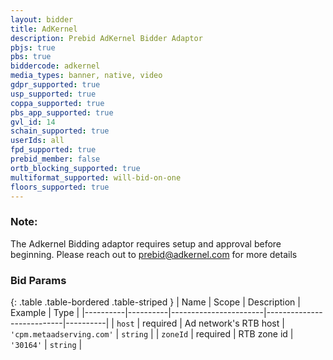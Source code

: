 ```yaml
---
layout: bidder
title: AdKernel
description: Prebid AdKernel Bidder Adaptor
pbjs: true
pbs: true
biddercode: adkernel
media_types: banner, native, video
gdpr_supported: true
usp_supported: true
coppa_supported: true
pbs_app_supported: true
gvl_id: 14
schain_supported: true
userIds: all
fpd_supported: true
prebid_member: false
ortb_blocking_supported: true
multiformat_supported: will-bid-on-one
floors_supported: true
---
```


### Note:

The Adkernel Bidding adaptor requires setup and approval before beginning. Please reach out to <prebid@adkernel.com> for more details

### Bid Params

{: .table .table-bordered .table-striped }
| Name     | Scope    | Description           | Example                   | Type     |
|----------|----------|-----------------------|---------------------------|----------|
| `host`   | required | Ad network's RTB host | `'cpm.metaadserving.com'` | `string` |
| `zoneId` | required | RTB zone id           | `'30164'`                 | `string` |
